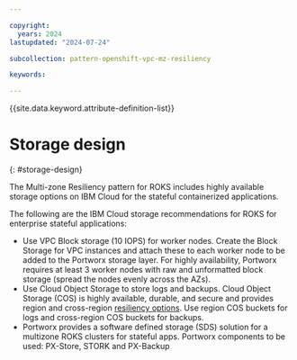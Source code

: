 ```yaml
---

copyright:
  years: 2024
lastupdated: "2024-07-24"

subcollection: pattern-openshift-vpc-mz-resiliency

keywords:

---
```


{{site.data.keyword.attribute-definition-list}}

# Storage design
{: #storage-design}


The Multi-zone Resiliency pattern for ROKS includes highly available storage options on IBM Cloud for the stateful containerized applications.

The following are the IBM Cloud storage recommendations for ROKS for enterprise stateful applications:

-   Use VPC Block storage (10 IOPS) for worker nodes. Create the Block Storage for VPC instances and attach these to each worker node to be added to the Portworx storage layer. For highly availability, Portworx requires at least 3 worker nodes with raw and unformatted block storage (spread the nodes evenly across the AZs).
-   Use Cloud Object Storage to store logs and backups. Cloud Object Storage (COS) is highly available, durable, and secure and provides region and cross-region [resiliency options](https://cloud.ibm.com/docs/cloud-object-storage/basics?topic=cloud-object-storage-endpoints). Use region COS buckets for logs and cross-region COS buckets for backups.
-   Portworx provides a software defined storage (SDS) solution for a multizone ROKS clusters for stateful apps. Portworx components to be used: PX-Store, STORK and PX-Backup